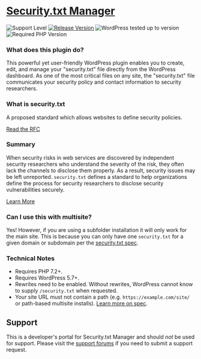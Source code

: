 # [Security.txt Manager](https://wordpress.org/plugins/security-txt/) #

![Support Level](https://img.shields.io/badge/support-active-green.svg) [![Release Version](https://img.shields.io/wordpress/plugin/v/security-txt?label=Release%20Version)](https://github.com/handyplugins/security-txt/releases) ![WordPress tested up to version](https://img.shields.io/wordpress/plugin/tested/security-txt?label=WordPress) ![Required PHP Version](https://img.shields.io/wordpress/plugin/required-php/security-txt?label=PHP)

### What does this plugin do?

This powerful yet user-friendly WordPress plugin enables you to create, edit, and manage your "security.txt" file directly from the WordPress dashboard. As one of the most critical files on any site, the "security.txt" file communicates your security policy and contact information to security researchers.


### What is security.txt

A proposed standard which allows websites to define security policies.

[Read the RFC](https://www.rfc-editor.org/rfc/rfc9116)

### Summary

When security risks in web services are discovered by independent security researchers who understand the severity of
the risk, they often lack the channels to disclose them properly. As a result, security issues may be left unreported.
`security.txt` defines a standard to help organizations define the process for security researchers to disclose security
vulnerabilities securely.

[Learn More](https://securitytxt.org/)

### Can I use this with multisite?

Yes! However, if you are using a subfolder installation it will only work for the main site. This is because you can
only have one `security.txt` for a given domain or subdomain per
the [security.txt spec](https://www.rfc-editor.org/rfc/rfc9116#section-3.1).

### Technical Notes ###

* Requires PHP 7.2+.
* Requires WordPress 5.7+.
* Rewrites need to be enabled. Without rewrites, WordPress cannot know to supply `/security.txt` when requested.
* Your site URL must not contain a path (e.g. `https://example.com/site/` or path-based multisite installs). [Learn more on spec](https://www.rfc-editor.org/rfc/rfc9116#section-3.1).


## Support ##

This is a developer's portal for Security.txt Manager and should _not_ be used for support. Please visit
the [support forums](https://wordpress.org/support/plugin/security-txt/) if you need to submit a support request.


